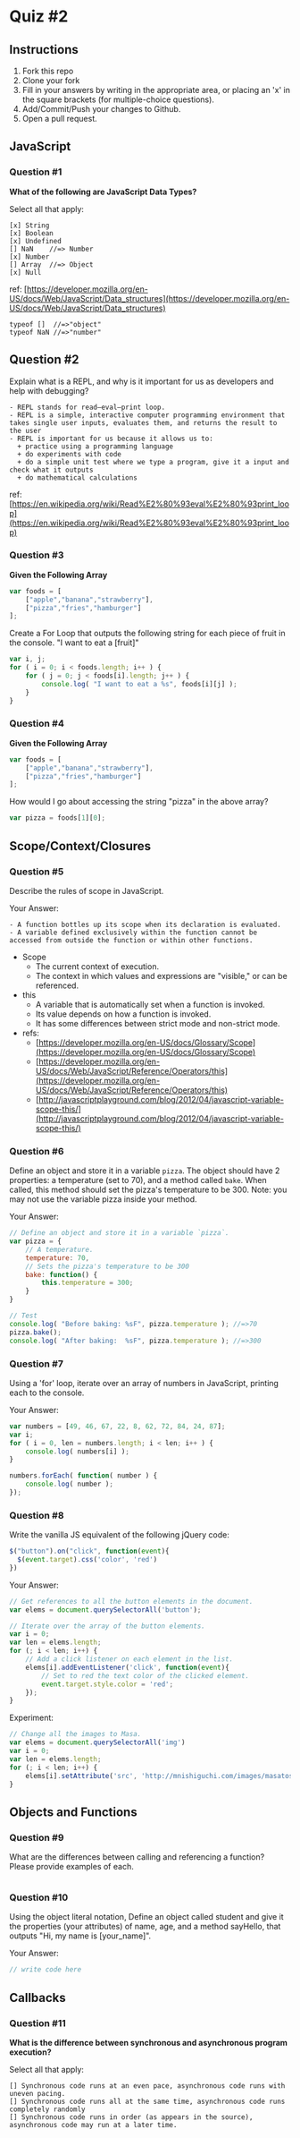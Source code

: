 # Quiz #2

## Instructions

1. Fork this repo
2. Clone your fork
3. Fill in your answers by writing in the appropriate area, or placing an 'x' in
the square brackets (for multiple-choice questions).
4. Add/Commit/Push your changes to Github.
5. Open a pull request.

## JavaScript

### Question #1

**What of the following are JavaScript Data Types?**

Select all that apply:
```
[x] String
[x] Boolean
[x] Undefined
[] NaN    //=> Number
[x] Number
[] Array  //=> Object
[x] Null
```

ref: [https://developer.mozilla.org/en-US/docs/Web/JavaScript/Data_structures](https://developer.mozilla.org/en-US/docs/Web/JavaScript/Data_structures)

```
typeof []  //=>"object"
typeof NaN //=>"number"
```


## Question #2

Explain what is a REPL, and why is it important for us as developers and help with debugging?

```text
- REPL stands for read–eval–print loop.
- REPL is a simple, interactive computer programming environment that takes single user inputs, evaluates them, and returns the result to the user
- REPL is important for us because it allows us to:
  + practice using a programming language
  + do experiments with code
  + do a simple unit test where we type a program, give it a input and check what it outputs
  + do mathematical calculations
```

ref: [https://en.wikipedia.org/wiki/Read%E2%80%93eval%E2%80%93print_loop](https://en.wikipedia.org/wiki/Read%E2%80%93eval%E2%80%93print_loop)


### Question #3

**Given the Following Array**

```js
var foods = [
    ["apple","banana","strawberry"], 
    ["pizza","fries","hamburger"] 
];
```

Create a For Loop that outputs the following string for each piece of fruit in the console. "I want to eat a [fruit]"

```js
var i, j;
for ( i = 0; i < foods.length; i++ ) {
    for ( j = 0; j < foods[i].length; j++ ) {
        console.log( "I want to eat a %s", foods[i][j] );
    }
}
```
### Question #4

**Given the Following Array**

```js
var foods = [ 
    ["apple","banana","strawberry"], 
    ["pizza","fries","hamburger"] 
];
```
How would I go about accessing the string "pizza" in the above array?

```js
var pizza = foods[1][0];
```

## Scope/Context/Closures

### Question #5

Describe the rules of scope in JavaScript.

Your Answer:
```text
- A function bottles up its scope when its declaration is evaluated.
- A variable defined exclusively within the function cannot be accessed from outside the function or within other functions.
```

- Scope
    + The current context of execution.
    + The context in which values and expressions are "visible," or can be referenced.
- this
    + A variable that is automatically set when a function is invoked.
    + Its value depends on how a function is invoked. 
    + It has some differences between strict mode and non-strict mode.
- refs:
    - [https://developer.mozilla.org/en-US/docs/Glossary/Scope](https://developer.mozilla.org/en-US/docs/Glossary/Scope)
    - [https://developer.mozilla.org/en-US/docs/Web/JavaScript/Reference/Operators/this](https://developer.mozilla.org/en-US/docs/Web/JavaScript/Reference/Operators/this)
    - [http://javascriptplayground.com/blog/2012/04/javascript-variable-scope-this/](http://javascriptplayground.com/blog/2012/04/javascript-variable-scope-this/)

### Question #6

Define an object and store it in a variable `pizza`. The object should have 2
properties: a temperature (set to 70), and a method called `bake`. When called,
this method should set the pizza's temperature to be 300. Note: you may not use
the variable pizza inside your method.

Your Answer:
```js
// Define an object and store it in a variable `pizza`.
var pizza = {
    // A temperature.
    temperature: 70,
    // Sets the pizza's temperature to be 300
    bake: function() {
        this.temperature = 300;
    }
}

// Test
console.log( "Before baking: %sF", pizza.temperature ); //=>70
pizza.bake();
console.log( "After baking:  %sF", pizza.temperature ); //=>300
```

### Question #7

Using a 'for' loop, iterate over an array of numbers in JavaScript, printing each to the console.

Your Answer:
```js
var numbers = [49, 46, 67, 22, 8, 62, 72, 84, 24, 87];
var i;
for ( i = 0, len = numbers.length; i < len; i++ ) {
    console.log( numbers[i] );
}

numbers.forEach( function( number ) {
    console.log( number );
});
```

### Question #8

Write the vanilla JS equivalent of the following jQuery code:

```js
$("button").on("click", function(event){
  $(event.target).css('color', 'red')
})
```

Your Answer:
```js
// Get references to all the button elements in the document.
var elems = document.querySelectorAll('button');

// Iterate over the array of the button elements.
var i = 0;
var len = elems.length;
for (; i < len; i++) {
    // Add a click listener on each element in the list.
    elems[i].addEventListener('click', function(event){ 
        // Set to red the text color of the clicked element.
        event.target.style.color = 'red';
    });
}
```

Experiment:
```js
// Change all the images to Masa.
var elems = document.querySelectorAll('img')
var i = 0;
var len = elems.length;
for (; i < len; i++) {
    elems[i].setAttribute('src', 'http://mnishiguchi.com/images/masatoshi_chinatown_300.png')
}
```

## Objects and Functions

### Question #9

What are the differences between calling and referencing a function? Please provide examples of each.

```text

```
### Question #10

Using the object literal notation, Define an object called student and give it the properties (your attributes) of name, age, and a method sayHello, that outputs "Hi, my name is [your_name]".

Your Answer:
```js
// write code here
```

## Callbacks

### Question #11

**What is the difference between synchronous and asynchronous program execution?**

Select all that apply:
```
[] Synchronous code runs at an even pace, asynchronous code runs with uneven pacing.
[] Synchronous code runs all at the same time, asynchronous code runs completely randomly
[] Synchronous code runs in order (as appears in the source), asynchronous code may run at a later time.
```

